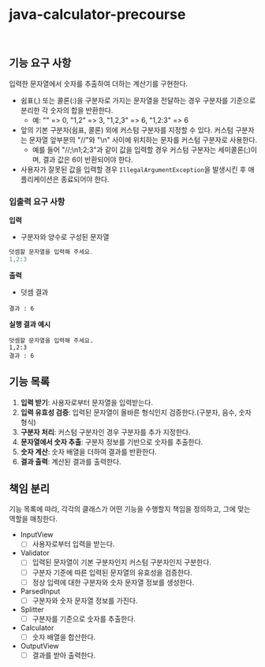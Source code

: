 # java-calculator-precourse

<br>

## 기능 요구 사항

입력한 문자열에서 숫자를 추출하여 더하는 계산기를 구현한다.

- 쉼표(,) 또는 콜론(:)을 구분자로 가지는 문자열을 전달하는 경우 구분자를 기준으로 분리한 각 숫자의 합을 반환한다.
  - 예: "" => 0, "1,2" => 3, "1,2,3" => 6, "1,2:3" => 6
- 앞의 기본 구분자(쉼표, 콜론) 외에 커스텀 구분자를 지정할 수 있다. 커스텀 구분자는 문자열 앞부분의 "//"와 "\n" 사이에 위치하는 문자를 커스텀 구분자로 사용한다.
  - 예를 들어 "//;\n1;2;3"과 같이 값을 입력할 경우 커스텀 구분자는 세미콜론(;)이며, 결과 값은 6이 반환되어야 한다.
- 사용자가 잘못된 값을 입력할 경우 `IllegalArgumentException`을 발생시킨 후 애플리케이션은 종료되어야 한다.

### **입출력 요구 사항**

**입력**

- 구분자와 양수로 구성된 문자열

```java
덧셈할 문자열을 입력해 주세요.
1,2:3
```

**출력**

- 덧셈 결과

```
결과 : 6
```

**실행 결과 예시**

```
덧셈할 문자열을 입력해 주세요.
1,2:3
결과 : 6
```

## 기능 목록

1. **입력 받기**: 사용자로부터 문자열을 입력받는다.
2. **입력 유효성 검증**: 입력된 문자열이 올바른 형식인지 검증한다.(구분자, 음수, 숫자 형식)
3. **구분자 처리**: 커스텀 구분자인 경우 구분자를 추가 지정한다.
4. **문자열에서 숫자 추출**: 구분자 정보를 기반으로 숫자를 추출한다.
5. **숫자 계산**: 숫자 배열을 더하여 결과를 반환한다.
6. **결과 출력**: 계산된 결과를 출력한다.

## 책임 분리

기능 목록에 따라, 각각의 클래스가 어떤 기능을 수행할지 책임을 정의하고, 그에 맞는 역할을 매칭한다.

- InputView
    - [ ]  사용자로부터 입력을 받는다.
- Validator
    - [ ]  입력된 문자열이 기본 구분자인지 커스텀 구분자인지 구분한다.
    - [ ]  구분자 기준에 따른 입력된 문자열의 유효성을 검증한다.
    - [ ]  정상 입력에 대한 구분자와 숫자 문자열 정보를 생성한다.
- ParsedInput
    - [ ]  구분자와 숫자 문자열 정보를 가진다.
- Splitter
    - [ ]  구분자를 기준으로 숫자를 추출한다.
- Calculator
    - [ ]  숫자 배열을 합산한다.
- OutputView
    - [ ]  결과를 받아 출력한다.